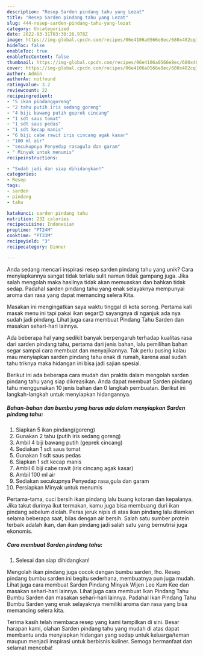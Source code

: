 ```yaml
---
description: "Resep Sarden pindang tahu yang Lezat"
title: "Resep Sarden pindang tahu yang Lezat"
slug: 444-resep-sarden-pindang-tahu-yang-lezat
category: Uncategorized
date: 2022-03-31T03:30:26.978Z
image: https://img-global.cpcdn.com/recipes/06e4106a0566e8ec/680x482cq70/sarden-pindang-tahu-foto-resep-utama.jpg
hideToc: false
enableToc: true
enableTocContent: false
thumbnail: https://img-global.cpcdn.com/recipes/06e4106a0566e8ec/680x482cq70/sarden-pindang-tahu-foto-resep-utama.jpg
cover: https://img-global.cpcdn.com/recipes/06e4106a0566e8ec/680x482cq70/sarden-pindang-tahu-foto-resep-utama.jpg
author: Admin
authorAv: notfound
ratingvalue: 3.2
reviewcount: 22
recipeingredient:
- "5 ikan pindanggoreng"
- "2 tahu putih iris sedang goreng"
- "4 biji bawang putih geprek cincang"
- "1 sdt saus tomat"
- "1 sdt saus pedas"
- "1 sdt kecap manis"
- "6 biji cabe rawit iris cincang agak kasar"
- "100 ml air"
- "secukupnya Penyedap rasagula dan garam"
- " Minyak untuk menumis"
recipeinstructions:

- "Sudah jadi dan siap dihidangkan!"
categories:
- Resep
tags:
- sarden
- pindang
- tahu

katakunci: sarden pindang tahu 
nutrition: 232 calories
recipecuisine: Indonesian
preptime: "PT24M"
cooktime: "PT33M"
recipeyield: "3"
recipecategory: Dinner

---
```





Anda sedang mencari inspirasi resep sarden pindang tahu yang unik? Cara menyiapkannya sangat tidak terlalu sulit namun tidak gampang juga. Jika salah mengolah maka hasilnya tidak akan memuaskan dan bahkan tidak sedap. Padahal sarden pindang tahu yang enak selayaknya mempunyai aroma dan rasa yang dapat memancing selera Kita.





Masakan ini mengingatkan saya waktu tinggal di kota sorong. Pertama kali masak menu ini tapi pakai ikan segar😊 sayangnya di nganjuk ada nya sudah jadi pindang. Lihat juga cara membuat Pindang Tahu Sarden dan masakan sehari-hari lainnya.

Ada beberapa hal yang sedikit banyak berpengaruh terhadap kualitas rasa dari sarden pindang tahu, pertama dari jenis bahan, lalu pemilihan bahan segar sampai cara membuat dan menyajikannya. Tak perlu pusing kalau mau menyiapkan sarden pindang tahu enak di rumah, karena asal sudah tahu triknya maka hidangan ini bisa jadi sajian spesial.






Berikut ini ada beberapa cara mudah dan praktis dalam mengolah sarden pindang tahu yang siap dikreasikan. Anda dapat membuat Sarden pindang tahu menggunakan 10 jenis bahan dan 0 langkah pembuatan. Berikut ini langkah-langkah untuk menyiapkan hidangannya.

<!--inarticleads1-->

##### Bahan-bahan dan bumbu yang harus ada dalam menyiapkan Sarden pindang tahu:

1. Siapkan 5 ikan pindang(goreng)
1. Gunakan 2 tahu (putih iris sedang goreng)
1. Ambil 4 biji bawang putih (geprek cincang)
1. Sediakan 1 sdt saus tomat
1. Gunakan 1 sdt saus pedas
1. Siapkan 1 sdt kecap manis
1. Ambil 6 biji cabe rawit (iris cincang agak kasar)
1. Ambil 100 ml air
1. Sediakan secukupnya Penyedap rasa,gula dan garam
1. Persiapkan  Minyak untuk menumis


Pertama-tama, cuci bersih ikan pindang lalu buang kotoran dan kepalanya. Jika takut durinya ikut termakan, kamu juga bisa membuang duri ikan pindang sebelum diolah. Peras jeruk nipis di atas ikan pindang lalu diamkan selama beberapa saat, bilas dengan air bersih. Salah satu sumber protein terbaik adalah ikan, dan ikan pindang jadi salah satu yang bernutrisi juga ekonomis. 

<!--inarticleads2-->

##### Cara membuat Sarden pindang tahu:


1. Selesai dan siap dihidangkan!

Mengolah ikan pindang juga cocok dengan bumbu sarden, lho. Resep pindang bumbu sarden ini begitu sederhana, membuatnya pun juga mudah. Lihat juga cara membuat Sarden Pindang Minyak Wijen Lee Kum Kee dan masakan sehari-hari lainnya. Lihat juga cara membuat Ikan Pindang Tahu Bumbu Sarden dan masakan sehari-hari lainnya. Padahal Ikan Pindang Tahu Bumbu Sarden yang enak selayaknya memiliki aroma dan rasa yang bisa memancing selera kita. 

Terima kasih telah membaca resep yang kami tampilkan di sini. Besar harapan kami, olahan Sarden pindang tahu yang mudah di atas dapat membantu anda menyiapkan hidangan yang sedap untuk keluarga/teman maupun menjadi inspirasi untuk berbisnis kuliner. Semoga bermanfaat dan selamat mencoba!
